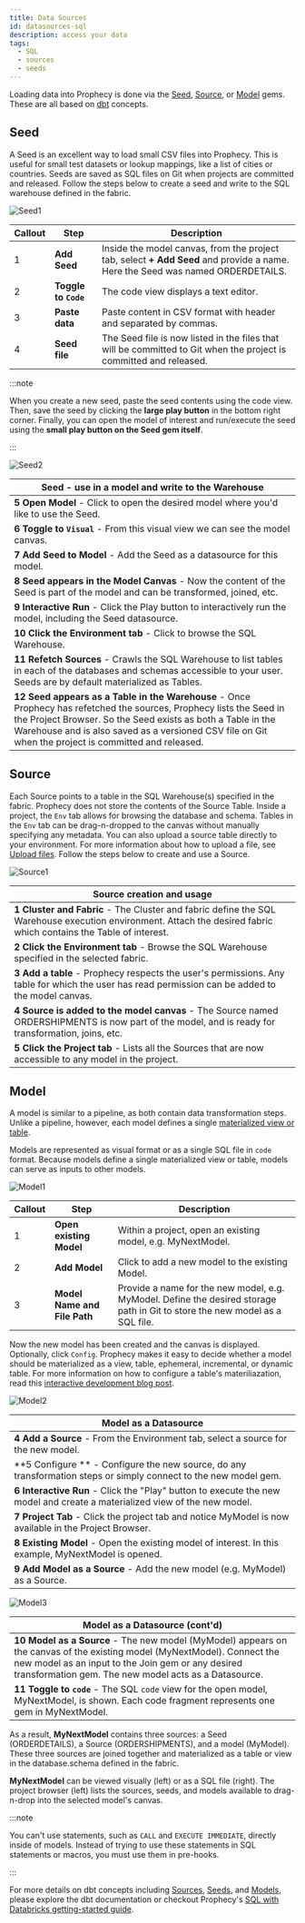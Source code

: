 ```yaml
---
title: Data Sources
id: datasources-sql
description: access your data
tags:
  - SQL
  - sources
  - seeds
---
```


Loading data into Prophecy is done via the [Seed](#seed), [Source](#source), or [Model](#model) gems. These are all based on [dbt](https://docs.getdbt.com/docs/build/projects) concepts.

## Seed

A Seed is an excellent way to load small CSV files into Prophecy. This is useful for small test datasets or lookup mappings, like a list of cities or countries. Seeds are saved as SQL files on Git when projects are committed and released. Follow the steps below to create a seed and write to the SQL warehouse defined in the fabric.

![Seed1](img/Seed1.png)

| Callout | Step                 | Description                                                                                                                    |
| ------- | -------------------- | ------------------------------------------------------------------------------------------------------------------------------ |
| 1       | **Add Seed**         | Inside the model canvas, from the project tab, select **+ Add Seed** and provide a name. Here the Seed was named ORDERDETAILS. |
| 2       | **Toggle to `Code`** | The code view displays a text editor.                                                                                          |
| 3       | **Paste data**       | Paste content in CSV format with header and separated by commas.                                                               |
| 4       | **Seed file**        | The Seed file is now listed in the files that will be committed to Git when the project is committed and released.             |

:::note

When you create a new seed, paste the seed contents using the code view. Then, save the seed by clicking the **large play button** in the bottom right corner. Finally, you can open the model of interest and run/execute the seed using the **small play button on the Seed gem itself**.

:::

![Seed2](img/Seed2.png)

| **Seed - use in a model and write to the Warehouse**                                                                                                                                                                                                                                        |
| ------------------------------------------------------------------------------------------------------------------------------------------------------------------------------------------------------------------------------------------------------------------------------------------- |
| **5 Open Model** - Click to open the desired model where you'd like to use the Seed.                                                                                                                                                                                                        |
| **6 Toggle to `Visual`** - From this visual view we can see the model canvas.                                                                                                                                                                                                               |
| **7 Add Seed to Model** - Add the Seed as a datasource for this model.                                                                                                                                                                                                                      |
| **8 Seed appears in the Model Canvas** - Now the content of the Seed is part of the model and can be transformed, joined, etc.                                                                                                                                                              |
| **9 Interactive Run** - Click the Play button to interactively run the model, including the Seed datasource.                                                                                                                                                                                |
| **10 Click the Environment tab** - Click to browse the SQL Warehouse.                                                                                                                                                                                                                       |
| **11 Refetch Sources** - Crawls the SQL Warehouse to list tables in each of the databases and schemas accessible to your user. Seeds are by default materialized as Tables.                                                                                                                 |
| **12 Seed appears as a Table in the Warehouse** - Once Prophecy has refetched the sources, Prophecy lists the Seed in the Project Browser. So the Seed exists as both a Table in the Warehouse and is also saved as a versioned CSV file on Git when the project is committed and released. |

## Source

Each Source points to a table in the SQL Warehouse(s) specified in the fabric. Prophecy does not store the contents of the Source Table. Inside a project, the `Env` tab allows for browsing the database and schema. Tables in the `Env` tab can be drag-n-dropped to the canvas without manually specifying any metadata. You can also upload a source table directly to your environment. For more information about how to upload a file, see [Upload files](./upload-files). Follow the steps below to create and use a Source.

![Source1](img/Source1.png)

| **Source creation and usage**                                                                                                                                     |
| ----------------------------------------------------------------------------------------------------------------------------------------------------------------- |
| **1 Cluster and Fabric** - The Cluster and fabric define the SQL Warehouse execution environment. Attach the desired fabric which contains the Table of interest. |
| **2 Click the Environment tab** - Browse the SQL Warehouse specified in the selected fabric.                                                                      |
| **3 Add a table** - Prophecy respects the user's permissions. Any table for which the user has read permission can be added to the model canvas.                  |
| **4 Source is added to the model canvas** - The Source named ORDERSHIPMENTS is now part of the model, and is ready for transformation, joins, etc.                |
| **5 Click the Project tab** - Lists all the Sources that are now accessible to any model in the project.                                                          |

## Model

A model is similar to a pipeline, as both contain data transformation steps. Unlike a pipeline, however, each model defines a single [materialized view or table](https://docs.getdbt.com/docs/build/materializations#materializations).

Models are represented as visual format or as a single SQL file in `code` format. Because models define a single materialized view or table, models can serve as inputs to other models.

![Model1](img/Model1.png)

| Callout | Step                         | Description                                                                                                                  |
| ------- | ---------------------------- | ---------------------------------------------------------------------------------------------------------------------------- |
| 1       | **Open existing Model**      | Within a project, open an existing model, e.g. MyNextModel.                                                                  |
| 2       | **Add Model**                | Click to add a new model to the existing Model.                                                                              |
| 3       | **Model Name and File Path** | Provide a name for the new model, e.g. MyModel. Define the desired storage path in Git to store the new model as a SQL file. |

Now the new model has been created and the canvas is displayed. Optionally, click `Config`. Prophecy makes it easy to decide whether a model should be materialized as a view, table, ephemeral, incremental, or dynamic table. For more information on how to configure a table's materiliazation, read this [interactive development blog post](https://www.prophecy.io/blog/interactive-development).

![Model2](img/Model2.png)

| Model as a Datasource                                                                                                     |
| ------------------------------------------------------------------------------------------------------------------------- |
| **4 Add a Source** - From the Environment tab, select a source for the new model.                                         |
| **5 Configure ** - Configure the new source, do any transformation steps or simply connect to the new model gem.          |
| **6 Interactive Run** - Click the "Play" button to execute the new model and create a materialized view of the new model. |
| **7 Project Tab** - Click the project tab and notice MyModel is now available in the Project Browser.                     |
| **8 Existing Model** - Open the existing model of interest. In this example, MyNextModel is opened.                       |
| **9 Add Model as a Source** - Add the new model (e.g. MyModel) as a Source.                                               |

![Model3](img/Model3.png)

| Model as a Datasource (cont'd)                                                                                                                                                                                                         |
| -------------------------------------------------------------------------------------------------------------------------------------------------------------------------------------------------------------------------------------- |
| **10 Model as a Source** - The new model (MyModel) appears on the canvas of the existing model (MyNextModel). Connect the new model as an input to the Join gem or any desired transformation gem. The new model acts as a Datasource. |
| **11 Toggle to `code`** - The SQL `code` view for the open model, MyNextModel, is shown. Each code fragment represents one gem in MyNextModel.                                                                                         |

As a result, **MyNextModel** contains three sources: a Seed (ORDERDETAILS), a Source (ORDERSHIPMENTS), and a model (MyModel). These three sources are joined together and materialized as a table or view in the database.schema defined in the fabric.

**MyNextModel** can be viewed visually (left) or as a SQL file (right). The project browser (left) lists the sources, seeds, and models available to drag-n-drop into the selected model's canvas.

:::note

You can't use statements, such as `CALL` and `EXECUTE IMMEDIATE`, directly inside of models. Instead of trying to use these statements in SQL statements or macros, you must use them in pre-hooks.

:::

For more details on dbt concepts including [Sources](https://docs.getdbt.com/docs/build/sources), [Seeds](https://docs.getdbt.com/docs/build/seeds), and [Models](https://docs.getdbt.com/docs/build/models), please explore the dbt documentation or checkout Prophecy's [SQL with Databricks getting-started guide](docs/getting-started/tutorials/sql-with-databricks.md).
